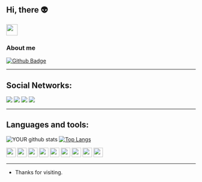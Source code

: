 
## Hi, there 👽
<div>
 <img src=https://github.com/TheDudeThatCode/TheDudeThatCode/blob/master/Assets/Earth.gif width="30"> 
 </div>

### About me

[![Github Badge](https://img.shields.io/badge/-Github-000?style=flat-square&logo=Github&logoColor=white&link=LINK_GIT)](LINK_GIT)

----

 Social Networks:
 -----
[<img src="https://img.shields.io/badge/linkedin-%230077B5.svg?&style=for-the-badge&logo=linkedin&logoColor=white" />](https://www.linkedin.com/in/alberto-rocha-pinalli/) [<img src = "https://img.shields.io/badge/instagram-%23E4405F.svg?&style=for-the-badge&logo=instagram&logoColor=white">](https://www.instagram.com/beto_pinalli/) [<img src = "https://img.shields.io/badge/facebook-%231877F2.svg?&style=for-the-badge&logo=facebook&logoColor=white">](https://www.facebook.com/alberto.rochapinalli/)
 [<img src = "https://img.shields.io/badge/discord-%9146FF.svg?&style=for-the-badge&logo=discord&logoColor=white">](https://discord.com/channels/839257212819996702/839271009528971285)
 
----  

##   Languages and tools:
 ![YOUR github stats](https://github-readme-stats.vercel.app/api?username=pinalli&show_icons=true&theme=radical)
 [![Top Langs](https://github-readme-stats.vercel.app/api/top-langs/?username=pinalli&&show_icons=true&theme=radical)](https://github.com/pinalli/github-readme-stats) 

<div>
 <code><img height= "25" src= "https://img.shields.io/badge/Java-ED8B00?style=for-the-badge&logo=java&logoColor=white"></code>
 <code><img height= "25"src= "https://img.shields.io/badge/Spring-6DB33?style=for-the-badge&logo=java&logoColor=white"></code>                                                  
 <code><img height= "25"  src= "https://img.shields.io/badge/MySQL-00000F?style=for-the-badge&logo=java&logoColor=white"></code>       
 <code><img height= "25"  src= "https://img.shields.io/badge/Postman-FF6C37?style=for-the-badge&logo=java&logoColor=white"></code>
 <code><img height= "25" src= "https://img.shields.io/badge/Git-F05032?style=for-the-badge&logo=java&logoColor=white"></code>
 <code><img height= "25" src= "https://img.shields.io/badge/JavaScript-323030?style=for-the-badge&logo=java&logoColor=white"></code>
 <code><img height= "25" src= "https://img.shields.io/badge/HTML-239120?style=for-the-badge&logo=java&logoColor=white"></code>
 <code><img height= "25" src= "https://img.shields.io/badge/CSS-239120?style=for-the-badge&logo=java&logoColor=white"></code>
 <code><img height= "25" src= "https://img.shields.io/badge/TypeScript-007ACC?style=for-the-badge&logo=java&logoColor=white"></code>


</div>

----

- Thanks for visiting.


 
